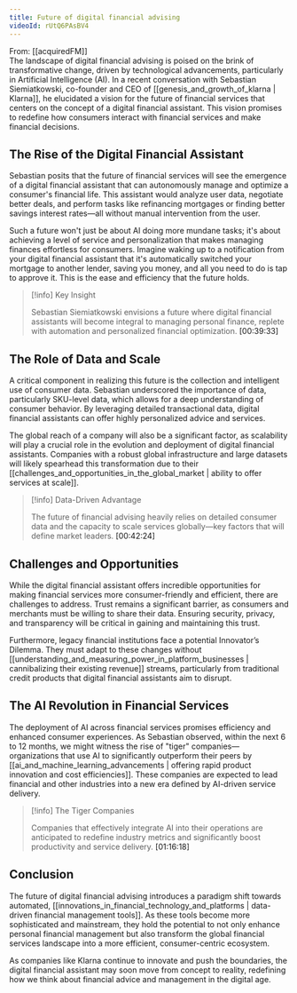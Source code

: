 ```yaml
---
title: Future of digital financial advising
videoId: rUtQ6PAsBV4
---
```


From: [[acquiredFM]] <br/> 
The landscape of digital financial advising is poised on the brink of transformative change, driven by technological advancements, particularly in Artificial Intelligence (AI). In a recent conversation with Sebastian Siemiatkowski, co-founder and CEO of [[genesis_and_growth_of_klarna | Klarna]], he elucidated a vision for the future of financial services that centers on the concept of a digital financial assistant. This vision promises to redefine how consumers interact with financial services and make financial decisions.

## The Rise of the Digital Financial Assistant

Sebastian posits that the future of financial services will see the emergence of a digital financial assistant that can autonomously manage and optimize a consumer's financial life. This assistant would analyze user data, negotiate better deals, and perform tasks like refinancing mortgages or finding better savings interest rates—all without manual intervention from the user. 

Such a future won't just be about AI doing more mundane tasks; it's about achieving a level of service and personalization that makes managing finances effortless for consumers. Imagine waking up to a notification from your digital financial assistant that it's automatically switched your mortgage to another lender, saving you money, and all you need to do is tap to approve it. This is the ease and efficiency that the future holds.

> [!info] Key Insight
> 
> Sebastian Siemiatkowski envisions a future where digital financial assistants will become integral to managing personal finance, replete with automation and personalized financial optimization. <a class="yt-timestamp" data-t="00:39:33">[00:39:33]</a>

## The Role of Data and Scale

A critical component in realizing this future is the collection and intelligent use of consumer data. Sebastian underscored the importance of data, particularly SKU-level data, which allows for a deep understanding of consumer behavior. By leveraging detailed transactional data, digital financial assistants can offer highly personalized advice and services.

The global reach of a company will also be a significant factor, as scalability will play a crucial role in the evolution and deployment of digital financial assistants. Companies with a robust global infrastructure and large datasets will likely spearhead this transformation due to their [[challenges_and_opportunities_in_the_global_market | ability to offer services at scale]]. 

> [!info] Data-Driven Advantage
> 
> The future of financial advising heavily relies on detailed consumer data and the capacity to scale services globally—key factors that will define market leaders. <a class="yt-timestamp" data-t="00:42:24">[00:42:24]</a>

## Challenges and Opportunities

While the digital financial assistant offers incredible opportunities for making financial services more consumer-friendly and efficient, there are challenges to address. Trust remains a significant barrier, as consumers and merchants must be willing to share their data. Ensuring security, privacy, and transparency will be critical in gaining and maintaining this trust.

Furthermore, legacy financial institutions face a potential Innovator’s Dilemma. They must adapt to these changes without [[understanding_and_measuring_power_in_platform_businesses | cannibalizing their existing revenue]] streams, particularly from traditional credit products that digital financial assistants aim to disrupt.

## The AI Revolution in Financial Services

The deployment of AI across financial services promises efficiency and enhanced consumer experiences. As Sebastian observed, within the next 6 to 12 months, we might witness the rise of "tiger" companies—organizations that use AI to significantly outperform their peers by [[ai_and_machine_learning_advancements | offering rapid product innovation and cost efficiencies]]. These companies are expected to lead financial and other industries into a new era defined by AI-driven service delivery.

> [!info] The Tiger Companies
> 
> Companies that effectively integrate AI into their operations are anticipated to redefine industry metrics and significantly boost productivity and service delivery. <a class="yt-timestamp" data-t="01:16:18">[01:16:18]</a>

## Conclusion

The future of digital financial advising introduces a paradigm shift towards automated, [[innovations_in_financial_technology_and_platforms | data-driven financial management tools]]. As these tools become more sophisticated and mainstream, they hold the potential to not only enhance personal financial management but also transform the global financial services landscape into a more efficient, consumer-centric ecosystem.

As companies like Klarna continue to innovate and push the boundaries, the digital financial assistant may soon move from concept to reality, redefining how we think about financial advice and management in the digital age.